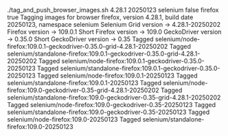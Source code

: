 ./tag_and_push_browser_images.sh 4.28.1 20250123 selenium false firefox true
Tagging images for browser firefox, version 4.28.1, build date 20250123, namespace selenium
Selenium Grid version -> 4.28.1-20250202
Firefox version -> 109.0.1
Short Firefox version -> 109.0
GeckoDriver version -> 0.35.0
Short GeckoDriver version -> 0.35
Tagged selenium/node-firefox:109.0.1-geckodriver-0.35.0-grid-4.28.1-20250202
Tagged selenium/standalone-firefox:109.0.1-geckodriver-0.35.0-grid-4.28.1-20250202
Tagged selenium/node-firefox:109.0.1-geckodriver-0.35.0-20250123
Tagged selenium/standalone-firefox:109.0.1-geckodriver-0.35.0-20250123
Tagged selenium/node-firefox:109.0.1-20250123
Tagged selenium/standalone-firefox:109.0.1-20250123
Tagged selenium/node-firefox:109.0-geckodriver-0.35-grid-4.28.1-20250202
Tagged selenium/standalone-firefox:109.0-geckodriver-0.35-grid-4.28.1-20250202
Tagged selenium/node-firefox:109.0-geckodriver-0.35-20250123
Tagged selenium/standalone-firefox:109.0-geckodriver-0.35-20250123
Tagged selenium/node-firefox:109.0-20250123
Tagged selenium/standalone-firefox:109.0-20250123
